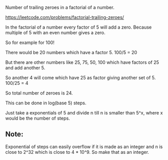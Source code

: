 Number of trailing zeroes in a factorial of a number.

https://leetcode.com/problems/factorial-trailing-zeroes/

In the factorial of a number every factor of 5 will add a zero. Because multiple of 5 with an even number gives a zero.

So for example for 100!

There would be 20 numbers which have a factor 5. 100/5 = 20

But there are other numbers like 25, 75, 50, 100 which have factors of 25 and add another 5.

So another 4 will come which have 25 as factor giving another set of 5. 100/25 = 4

So total number of zeroes is 24.

This can be done in log(base 5) steps.

Just take a exponentials of 5 and divide n till n is smaller than 5^x, where x would be the number of steps.

Note:
-----
Exponential of steps can easily overflow if it is made as an integer and n is close to 2^32 which is close to 4 * 10^9. So make that as an integer.